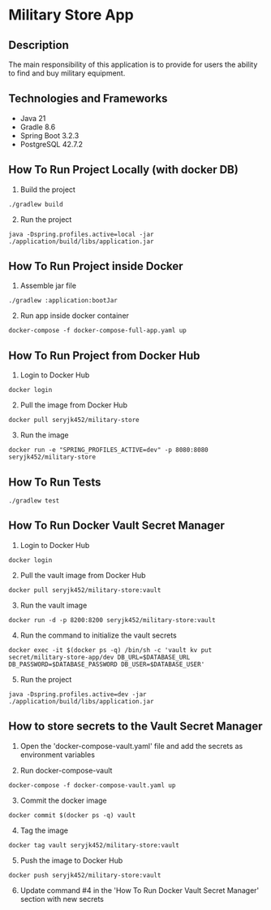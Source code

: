 # Military Store App

## Description
The main responsibility of this application is to provide for users the ability to find and buy military equipment.

## Technologies and Frameworks
- Java 21
- Gradle 8.6
- Spring Boot 3.2.3
- PostgreSQL 42.7.2

## How To Run Project Locally (with docker DB)
1. Build the project
```shell
./gradlew build
```

2. Run the project
```shell
java -Dspring.profiles.active=local -jar ./application/build/libs/application.jar
```

## How To Run Project inside Docker
1. Assemble jar file
```shell
./gradlew :application:bootJar
```

2. Run app inside docker container
```shell
docker-compose -f docker-compose-full-app.yaml up
```

## How To Run Project from Docker Hub
1. Login to Docker Hub
```shell
docker login
```

2. Pull the image from Docker Hub
```shell
docker pull seryjk452/military-store
```

3. Run the image
```shell
docker run -e "SPRING_PROFILES_ACTIVE=dev" -p 8080:8080 seryjk452/military-store
```

## How To Run Tests
```shell
./gradlew test
```

## How To Run Docker Vault Secret Manager
1. Login to Docker Hub
```shell
docker login
```

2. Pull the vault image from Docker Hub
```shell
docker pull seryjk452/military-store:vault
```

3. Run the vault image
```shell
docker run -d -p 8200:8200 seryjk452/military-store:vault
```

4. Run the command to initialize the vault secrets
```shell
docker exec -it $(docker ps -q) /bin/sh -c 'vault kv put secret/military-store-app/dev DB_URL=$DATABASE_URL DB_PASSWORD=$DATABASE_PASSWORD DB_USER=$DATABASE_USER'
```

5. Run the project
```shell
java -Dspring.profiles.active=dev -jar ./application/build/libs/application.jar
```

## How to store secrets to the Vault Secret Manager
1. Open the 'docker-compose-vault.yaml' file and add the secrets as environment variables


2. Run docker-compose-vault
```shell
docker-compose -f docker-compose-vault.yaml up
```

3. Commit the docker image
```shell
docker commit $(docker ps -q) vault
```

4. Tag the image
```shell
docker tag vault seryjk452/military-store:vault
```

5. Push the image to Docker Hub
```shell
docker push seryjk452/military-store:vault
```

6. Update command #4 in the 'How To Run Docker Vault Secret Manager' section with new secrets